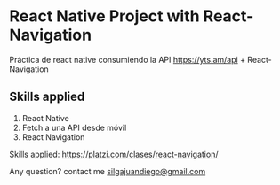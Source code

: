 # React Native Project with React-Navigation
Práctica de react native consumiendo la API https://yts.am/api + React-Navigation

## Skills applied
1. React Native
2. Fetch a una API desde móvil
3. React Navigation

Skills applied: https://platzi.com/clases/react-navigation/

Any question? contact me silgajuandiego@gmail.com
